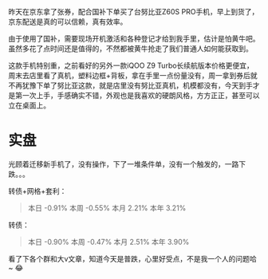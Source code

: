 昨天在京东拿了张券，配合国补下单买了台努比亚Z60S PRO手机，早上到货了，京东配送是真的可以信赖，真有效率。

由于使用了国补，需要现场开机激活和各种登记才给到我手里，估计是怕黄牛吧。虽然多花了点时间还是值得的，不然都被黄牛抢走了我们普通人如何能获取到。

这款手机特别重，之前看好的另外一款iQOO Z9 Turbo长续航版本价格更便宜，周末去店里看了真机，塑料边框+背板，拿在手里一点份量没有，周一拿到券后就不再犹豫下单了努比亚这款，就是店里没有努比亚真机，机模都没有，今天到手才是第一次上手，手感确实不错，外观也是我喜欢的硬朗风格，方方正正，甚至可以立在桌面上。

# 实盘

光顾着迁移新手机了，没有操作，下了一堆条件单，没有一个触发的，一路下跌。。。


转债+网格+套利：

>	本日	-0.91%	本周	-0.55%	本月	2.21%	本年	3.21%		

转债：
>	本日	-0.90%	本周	-0.47%	本月	2.51%	本年	3.90%		


看了下各个群和大v文章，知道今天是普跌，心里好受点，不是我一个人的问题哈~ :joy: